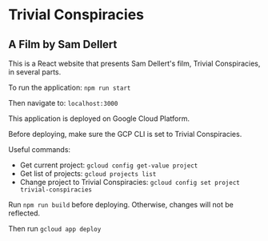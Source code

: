 # Trivial Conspiracies
## A Film by Sam Dellert

This is a React website that presents Sam Dellert's film, Trivial Conspiracies, in several parts.

To run the application:
```npm run start```

Then navigate to:
```localhost:3000```

This application is deployed on Google Cloud Platform.

Before deploying, make sure the GCP CLI is set to Trivial Conspiracies.

Useful commands:
- Get current project: `gcloud config get-value project`
- Get list of projects: `gcloud projects list`
- Change project to Trivial Conspiracies: `gcloud config set project trivial-conspiracies`

Run `npm run build` before deploying. Otherwise, changes will not be reflected.

Then run `gcloud app deploy`

